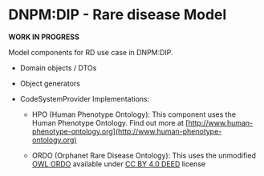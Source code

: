 # DNPM:DIP - Rare disease Model

**WORK IN PROGRESS**

Model components for RD use case in DNPM:DIP.

* Domain objects / DTOs

* Object generators

* CodeSystemProvider Implementations:

   * HPO (Human Phenotype Ontology): This component uses the Human Phenotype Ontology. Find out more at [http://www.human-phenotype-ontology.org](http://www.human-phenotype-ontology.org)
 
   * ORDO (Orphanet Rare Disease Ontology): This uses the unmodified [OWL ORDO](https://www.orphadata.com/ordo/) available under [CC BY 4.0 DEED](https://creativecommons.org/licenses/by/4.0/) license



